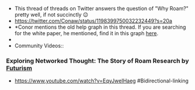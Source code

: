 - This thread of threads on Twitter answers the question of "Why Roam?" pretty well, if not succinctly 😉
- https://twitter.com/Conaw/status/1198399750032232449?s=20a
- *Conor mentions the old help graph in this thread. If you are searching for the white paper, he mentioned, find it in this graph [here](<./White Paper.md>).
- 
- Community Videos::
### Exploring Networked Thought: The Story of Roam Research by [Futurism](./Futurism.md)
- <https://www.youtube.com/watch?v=EqyJweIHaeg>
#Bidirectional-linking